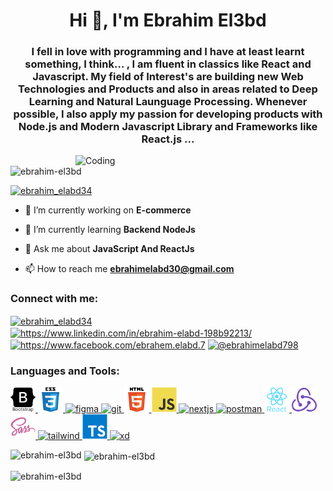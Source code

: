<h1 align="center">Hi 👋, I'm Ebrahim El3bd</h1>
<h3 align="center">I fell in love with programming and I have at least learnt something, I think… , I am fluent in classics like React and Javascript. My field of Interest's are building new Web Technologies and Products and also in areas related to Deep Learning and Natural Launguage Processing. Whenever possible, I also apply my passion for developing products with Node.js and Modern Javascript Library and Frameworks like React.js ...</h3>
<img align="right" alt="Coding" width="400" src="https://www.lambdatest.com/resources/images/news24.gif">

<p align="left"> <img src="https://komarev.com/ghpvc/?username=ebrahim-el3bd&label=Profile%20views&color=0e75b6&style=flat" alt="ebrahim-el3bd" /> </p>

<p align="left"> <a href="https://twitter.com/ebrahim_elabd34" target="blank"><img src="https://img.shields.io/twitter/follow/ebrahim_elabd34?logo=twitter&style=for-the-badge" alt="ebrahim_elabd34" /></a> </p>

- 🔭 I’m currently working on **E-commerce**

- 🌱 I’m currently learning **Backend NodeJs**

- 💬 Ask me about **JavaScript And ReactJs**

- 📫 How to reach me **ebrahimelabd30@gmail.com**

<h3 align="left">Connect with me:</h3>
<p align="left">
<a href="https://twitter.com/ebrahim_elabd34" target="blank"><img align="center" src="https://raw.githubusercontent.com/rahuldkjain/github-profile-readme-generator/master/src/images/icons/Social/twitter.svg" alt="ebrahim_elabd34" height="30" width="40" /></a>
<a href="https://linkedin.com/in/ebrahim-elabd-198b92213/" target="blank"><img align="center" src="https://raw.githubusercontent.com/rahuldkjain/github-profile-readme-generator/master/src/images/icons/Social/linked-in-alt.svg" alt="https://www.linkedin.com/in/ebrahim-elabd-198b92213/" height="30" width="40" /></a>
<a href="https://fb.com/ebrahem.elabd.7" target="blank"><img align="center" src="https://raw.githubusercontent.com/rahuldkjain/github-profile-readme-generator/master/src/images/icons/Social/facebook.svg" alt="https://www.facebook.com/ebrahem.elabd.7" height="30" width="40" /></a>
<a href="https://medium.com/@ebrahimelabd798" target="blank"><img align="center" src="https://raw.githubusercontent.com/rahuldkjain/github-profile-readme-generator/master/src/images/icons/Social/medium.svg" alt="@ebrahimelabd798" height="30" width="40" /></a>
</p>

<h3 align="left">Languages and Tools:</h3>
<p align="left"> <a href="https://getbootstrap.com" target="_blank" rel="noreferrer"> <img src="https://raw.githubusercontent.com/devicons/devicon/master/icons/bootstrap/bootstrap-plain-wordmark.svg" alt="bootstrap" width="40" height="40"/> </a> <a href="https://www.w3schools.com/css/" target="_blank" rel="noreferrer"> <img src="https://raw.githubusercontent.com/devicons/devicon/master/icons/css3/css3-original-wordmark.svg" alt="css3" width="40" height="40"/> </a> <a href="https://www.figma.com/" target="_blank" rel="noreferrer"> <img src="https://www.vectorlogo.zone/logos/figma/figma-icon.svg" alt="figma" width="40" height="40"/> </a> <a href="https://git-scm.com/" target="_blank" rel="noreferrer"> <img src="https://www.vectorlogo.zone/logos/git-scm/git-scm-icon.svg" alt="git" width="40" height="40"/> </a> <a href="https://www.w3.org/html/" target="_blank" rel="noreferrer"> <img src="https://raw.githubusercontent.com/devicons/devicon/master/icons/html5/html5-original-wordmark.svg" alt="html5" width="40" height="40"/> </a> <a href="https://developer.mozilla.org/en-US/docs/Web/JavaScript" target="_blank" rel="noreferrer"> <img src="https://raw.githubusercontent.com/devicons/devicon/master/icons/javascript/javascript-original.svg" alt="javascript" width="40" height="40"/> </a> <a href="https://nextjs.org/" target="_blank" rel="noreferrer"> <img src="https://cdn.worldvectorlogo.com/logos/nextjs-2.svg" alt="nextjs" width="40" height="40"/> </a> <a href="https://postman.com" target="_blank" rel="noreferrer"> <img src="https://www.vectorlogo.zone/logos/getpostman/getpostman-icon.svg" alt="postman" width="40" height="40"/> </a> <a href="https://reactjs.org/" target="_blank" rel="noreferrer"> <img src="https://raw.githubusercontent.com/devicons/devicon/master/icons/react/react-original-wordmark.svg" alt="react" width="40" height="40"/> </a> <a href="https://redux.js.org" target="_blank" rel="noreferrer"> <img src="https://raw.githubusercontent.com/devicons/devicon/master/icons/redux/redux-original.svg" alt="redux" width="40" height="40"/> </a> <a href="https://sass-lang.com" target="_blank" rel="noreferrer"> <img src="https://raw.githubusercontent.com/devicons/devicon/master/icons/sass/sass-original.svg" alt="sass" width="40" height="40"/> </a> <a href="https://tailwindcss.com/" target="_blank" rel="noreferrer"> <img src="https://www.vectorlogo.zone/logos/tailwindcss/tailwindcss-icon.svg" alt="tailwind" width="40" height="40"/> </a> <a href="https://www.typescriptlang.org/" target="_blank" rel="noreferrer"> <img src="https://raw.githubusercontent.com/devicons/devicon/master/icons/typescript/typescript-original.svg" alt="typescript" width="40" height="40"/> </a> <a href="https://www.adobe.com/products/xd.html" target="_blank" rel="noreferrer"> <img src="https://cdn.worldvectorlogo.com/logos/adobe-xd.svg" alt="xd" width="40" height="40"/> </a> </p>

<p><img align="left" src="https://github-readme-stats.vercel.app/api/top-langs?username=ebrahim-el3bd&show_icons=true&locale=en&layout=compact" alt="ebrahim-el3bd" /></p>

<p>&nbsp;<img align="center" src="https://github-readme-stats.vercel.app/api?username=ebrahim-el3bd&show_icons=true&locale=en" alt="ebrahim-el3bd" /></p>

<p><img align="center" src="https://github-readme-streak-stats.herokuapp.com/?user=ebrahim-el3bd&" alt="ebrahim-el3bd" /></p>
